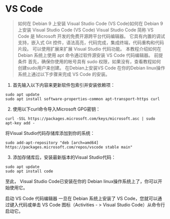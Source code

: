 # VS Code
>如何在 Debian 9 上安装 Visual Studio Code (VS Code)如何在 Debian 9 上安装 Visual Studio Code (VS Code)
>Visual Studio Code 简称 VS Code 是 Microsoft 开发的免费开源跨平台代码编辑器。 它具有内置的调试支持，嵌入式 Git 控件，语法高亮，代码完成，集成终端，代码重构和代码片段。 可以使用扩展来扩展 Visual Studio 代码功能。
本教程介绍如何在 Debian 系统上使用 apt 命令通过软件源安装 VS Code 代码编辑器。
前提条件
首先，确保你使用的帐号具有 sudo 权限，如果没有，查看教程如何创建sudo用户来创建。
在Debian上安装VS Code
在你的Debian linux操作系统上通过以下步骤来完成 VS Code 的安装。

01. 首先输入以下内容来更新软件包索引并安装依赖项：
```
sudo apt update
sudo apt install software-properties-common apt-transport-https curl
```
02. 使用以下curl命令导入Microsoft GPG密钥：
```
curl -SSL https://packages.microsoft.com/keys/microsoft.asc | sudo apt-key add -
```
将Visual Studio代码存储库添加到你的系统：
```
sudo add-apt-repository "deb [arch=amd64] https://packages.microsoft.com/repos/vscode stable main"
```
03. 添加存储库后，安装最新版本的Visual Studio代码：
```
sudo apt update
sudo apt install code
```
至此， Visual Studio Code已安装在你的 Debian linux操作系统上了，你可以开始使用它。

启动 VS Code 代码编辑器
一旦在 Debian 系统上安装了 VS Code，您就可以通过键入代码或单击 VS Code 图标（Activities - > Visual Studio Code）从命令行启动它。